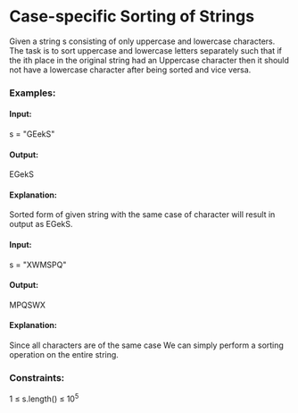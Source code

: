 # Case-specific Sorting of Strings
Given a string s consisting of only uppercase and lowercase characters. The task is to sort uppercase and lowercase letters separately such that if the ith place in the original string had an Uppercase character then it should not have a lowercase character after being sorted and vice versa.

### Examples:
#### Input: 
s = "GEekS"
#### Output: 
EGekS
#### Explanation:
Sorted form of given string with the same case of character will result in output as EGekS.

#### Input:
s = "XWMSPQ"
#### Output: 
MPQSWX
#### Explanation: 
Since all characters are of the same case We can simply perform a sorting operation on the entire string.

### Constraints:
1 ≤ s.length() ≤ $`10^5`$

